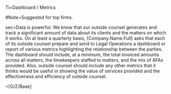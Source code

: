 Ti=Dashboard / Metrics

#Note=Suggested for top firms.

sec=Data is powerful.  We know that our outside counsel generates and track a significant amount of data about its clients and the matters on which it works.  On at least a quarterly basis, {Company.Name.Full} asks that each of its outside counsel prepare and send to Legal Operations a dashboard or report of various metrics highlighting the relationship between the parties.  The dashboard should include, at a minimum, the total invoiced amounts across all matters, the timekeepers staffed to matters, and the mix of AFAs provided.  Also, outside counsel should include any other metrics that it thinks would be useful in showing the value of services provided and the effectiveness and efficiency of outside counsel.

=[G/Z/Base]

